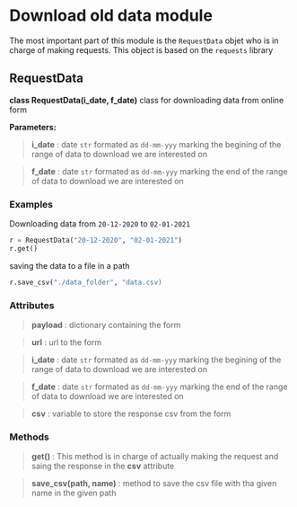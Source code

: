 # Download old data module

The most important part of this module is the `RequestData` objet who is in charge of making requests.
This object is based on the `requests` library

## RequestData

__class RequestData(i_date, f_date)__
class for downloading data from online form

__Parameters:__
> __i_date__ : date `str` formated as `dd-mm-yyy` marking the begining of the range of data to download we are interested on

> __f_date__ : date `str` formated as `dd-mm-yyy` marking the end of the range of data to download we are interested on


### Examples

Downloading data from `20-12-2020` to `02-01-2021`
```python
r = RequestData("20-12-2020", "02-01-2021")
r.get()
```

saving the data to a file in a path

```python
r.save_csv("./data_folder", "data.csv)
```

### Attributes

> __payload__ : dictionary containing the form

> __url__ : url to the form

> __i_date__ : date `str` formated as `dd-mm-yyy` marking the begining of the range of data to download we are interested on

> __f_date__ : date `str` formated as `dd-mm-yyy` marking the end of the range of data to download we are interested on

> __csv__ : variable to store the response csv from the form


### Methods

> __get()__ : This method is in charge of actually making the request and saing the response in the __csv__ attribute

> __save_csv(path, name)__ : method to save the csv file with tha given name in the given path


